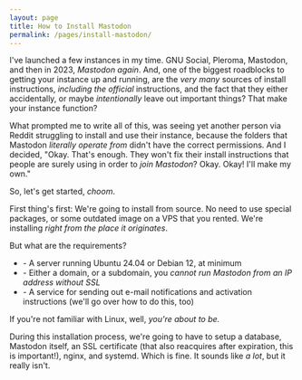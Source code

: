 ```yaml
---
layout: page
title: How to Install Mastodon
permalink: /pages/install-mastodon/
---
```


I've launched a few instances in my time. GNU Social, Pleroma, Mastodon, and then in 2023, *Mastodon again*. And, one of the biggest roadblocks to getting your instance up and running, are the *very many* sources of install instructions, *including the official* instructions, and the fact that they either accidentally, or maybe *intentionally* leave out important things? That make your instance function?

What prompted me to write all of this, was seeing yet another person via Reddit struggling to install and use their instance, because the folders that Mastodon *literally operate from* didn't have the correct permissions. And I decided, "Okay. That's enough. They won't fix their install instructions that people are surely using in order to *join Mastodon*? Okay. Okay! I'll make my own."

So, let's get started, *choom*.

First thing's first: We're going to install from source. No need to use special packages, or some outdated image on a VPS that you rented. We're installing *right from the place it originates*.

But what are the requirements?

<ul>
<li>- A server running Ubuntu 24.04 or Debian 12, at minimum</li>
<li>- Either a domain, or a subdomain, you <em>cannot run Mastodon from an IP address without SSL</em></li>
<li>- A service for sending out e-mail notifications and activation instructions (we'll go over how to do this, too)</li>
</ul>

If you're not familiar with Linux, well, *you're about to be.*

During this installation process, we're going to have to setup a database, Mastodon itself, an SSL certificate (that also reacquires after expiration, this is important!), nginx, and systemd. Which is fine. It sounds like *a lot*, but it really isn't.

